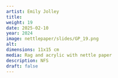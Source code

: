 ```yaml
---
artist: Emily Jolley
title: 
weight: 19
date: 2025-02-10
year: 2024
image: nettlepaper/slides/GP_19.png
alt: 
dimensions: 11x15 cm
media: Rag and acrylic with nettle paper
description: NFS
draft: false
---
```



